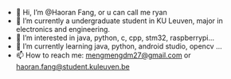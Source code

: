 - 👋 Hi, I’m @Haoran Fang, or u can call me ryan
- 💞️ I’m currently a undergraduate student in KU Leuven, major in electronics and engineering.
- 👀 I’m interested in java, python, c, cpp, stm32, raspberrypi...
- 🌱 I’m currently learning java, python, android studio, opencv ...
- 📫 How to reach me: mengmengdm27@gmail.com or haoran.fang@student.kuleuven.be

<!---
mengmengdm/mengmengdm is a ✨ special ✨ repository because its `README.md` (this file) appears on your GitHub profile.
You can click the Preview link to take a look at your changes.
--->
